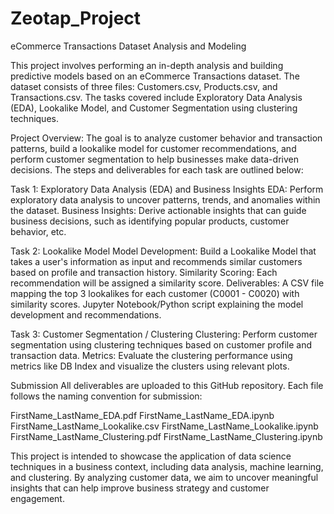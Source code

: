 # Zeotap_Project
eCommerce Transactions Dataset Analysis and Modeling

This project involves performing an in-depth analysis and building predictive models based on an eCommerce Transactions dataset. The dataset consists of three files: 
Customers.csv, 
Products.csv, 
and Transactions.csv. 
The tasks covered include Exploratory Data Analysis (EDA), Lookalike Model, and Customer Segmentation using clustering techniques.

Project Overview:
The goal is to analyze customer behavior and transaction patterns, build a lookalike model for customer recommendations, and perform customer segmentation to help businesses make data-driven decisions. The steps and deliverables for each task are outlined below:

Task 1: Exploratory Data Analysis (EDA) and Business Insights
EDA: Perform exploratory data analysis to uncover patterns, trends, and anomalies within the dataset.
Business Insights: Derive actionable insights that can guide business decisions, such as identifying popular products, customer behavior, etc.


Task 2: Lookalike Model
Model Development: Build a Lookalike Model that takes a user's information as input and recommends similar customers based on profile and transaction history.
Similarity Scoring: Each recommendation will be assigned a similarity score.
Deliverables:
A CSV file mapping the top 3 lookalikes for each customer (C0001 - C0020) with similarity scores.
Jupyter Notebook/Python script explaining the model development and recommendations.


Task 3: Customer Segmentation / Clustering
Clustering: Perform customer segmentation using clustering techniques based on customer profile and transaction data.
Metrics: Evaluate the clustering performance using metrics like DB Index and visualize the clusters using relevant plots.

Submission
All deliverables are uploaded to this GitHub repository. Each file follows the naming convention for submission:

FirstName_LastName_EDA.pdf
FirstName_LastName_EDA.ipynb
FirstName_LastName_Lookalike.csv
FirstName_LastName_Lookalike.ipynb
FirstName_LastName_Clustering.pdf
FirstName_LastName_Clustering.ipynb


This project is intended to showcase the application of data science techniques in a business context, including data analysis, machine learning, and clustering. By analyzing customer data, we aim to uncover meaningful insights that can help improve business strategy and customer engagement.

